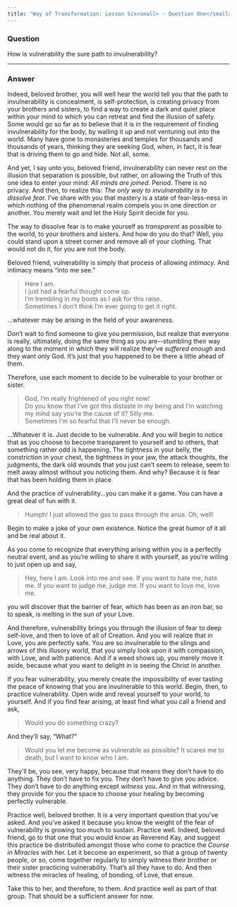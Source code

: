 ```yaml
---
title: "Way of Transformation: Lesson Six<small> - Question One</small>"
---
```


### Question

How is vulnerability the sure path to invulnerability?

---

### Answer

Indeed, beloved brother, you will well hear the world tell you
that the path to invulnerability is concealment, is self-protection, is
creating privacy from your brothers and sisters, to find a way to create
a dark and quiet place within your mind to which you can retreat and
find the illusion of safety. Some would go so far as to believe that it
is in the requirement of finding invulnerability for the body, by
walling it up and not venturing out into the world. Many have gone to
monasteries and temples for thousands and thousands of years, thinking
they are seeking God, when, in fact, it is fear that is driving them to
go and hide. Not all, some.

And yet, I say unto you, beloved friend, invulnerability can never rest
on the illusion that separation is possible, but rather, on allowing the
Truth of this one idea to enter your mind: *All minds are joined.* Period.
There is no privacy. And then, to realize this: *The only way to
invulnerability is to dissolve fear.* I’ve share with you that mastery is
a state of fear-less-ness in which nothing of the phenomenal realm
compels you in one direction or another. You merely wait and let the
Holy Spirit decide for you.

The way to dissolve fear is to make yourself as *transparent* as possible
to the world, to your brothers and sisters. And how do you do that?
Well, you could stand upon a street corner and remove all of your
clothing. That would not do it, for you are not the body.

Beloved friend, vulnerability is simply that process of allowing
*intimacy*. And intimacy means “into me see.”

> Here I am. \
> I just had a fearful thought come up. \
> I’m trembling in my boots as I ask for this raise. \
> Sometimes I don’t think I’m ever going to get it right.

...whatever may be arising in the field of your awareness.

Don’t wait to find someone to give you permission, but realize that
everyone is really, ultimately, doing the same thing as you are--stumbling
their way along to the moment in which they will realize they’ve *suffered
enough* and they want only God. It’s just that you
happened to be there a little ahead of them.

Therefore, use each moment to decide to be vulnerable to your brother or
sister.

> God, I’m really frightened of you right now! \
> Do you know that I’ve got this distaste in my being and I’m watching my
> mind say you’re the cause of it? Silly me. \
> Sometimes I’m so fearful that I’ll never be enough.

...Whatever it is. Just decide to be vulnerable. And you will begin
to notice that as you choose to become transparent to yourself and to
others, that something rather odd is happening. The tightness in your
belly, the constriction in your chest, the tightness in your jaw, the
attack thoughts, the judgments, the dark old wounds that you just can’t
seem to release, seem to melt away almost without you noticing them. And
why? Because it is fear that has been holding them in place.

And the practice of vulnerability...you can make it a game. You can
have a great deal of fun with it.

> Humph! I just allowed the gas to pass through the anus. Oh, well!

Begin to make a joke of your own existence. Notice the great humor of it
all and be real about it.

As you come to recognize that everything arising within you is a
perfectly neutral event, and as you’re willing to share it with
yourself, as you’re willing to just open up and say,

> Hey, here I am. Look into me and see. If you want to hate me, hate me.
> If you want to judge me, judge me. If you want to love me, love me.

you will discover that the barrier of fear, which has been as an iron
bar, so to speak, is melting in the sun of your Love.

And therefore, vulnerability brings you through the illusion of fear to
deep self-love, and then to love of all of Creation. And you will
realize that in Love, you are perfectly safe. You are so invulnerable to
the slings and arrows of this illusory world, that you simply look upon
it with compassion, with Love, and with patience. And if a weed shows
up, you merely move it aside, because what you want to delight in is
seeing the Christ in another.

If you fear vulnerability, you merely create the impossibility of ever
tasting the peace of knowing that you are invulnerable to this world.
Begin, then, to practice vulnerability. Open wide and reveal yourself to
your world, to yourself. And if you find fear arising, at least find
what you call a friend and ask,

> Would you do something crazy?

And they’ll say, “What?”

> Would you let me become as vulnerable as possible? It scares me to
> death, but I want to know who I am.

They’ll be, you see, very happy, because that means they don’t have to
do anything. They don’t have to fix you. They don’t have to give you
advice. They don’t have to do anything except *witness* you. And in that
witnessing, they provide for you the space to choose your healing by
becoming perfectly vulnerable.

Practice well, beloved brother. It is a very important question that
you’ve asked. And you’ve asked it because you know the weight of the
fear of vulnerability is growing too much to sustain. Practice well.
Indeed, beloved friend, go to that one that you would know as Reverend
Kay, and suggest this practice be distributed amongst those who come to
practice the *Course in Miracles* with her. Let it become an experiment,
so that a group of twenty people, or so, come together regularly to
simply witness their brother or their sister practicing vulnerability.
That’s all they have to do. And then witness the miracles of healing, of
bonding, of Love, that ensue.

Take this to her, and therefore, to them. And practice well as part of
that group. That should be a sufficient answer for now.

